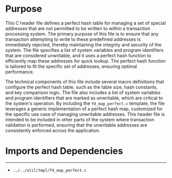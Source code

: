 # Purpose
This C header file defines a perfect hash table for managing a set of special addresses that are not permitted to be written to within a transaction processing system. The primary purpose of this file is to ensure that any transaction attempting to write to these predefined addresses is immediately rejected, thereby maintaining the integrity and security of the system. The file specifies a list of system variables and program identifiers that are considered unwritable, and it uses a perfect hash function to efficiently map these addresses for quick lookup. The perfect hash function is tailored to fit the specific set of addresses, ensuring optimal performance.

The technical components of this file include several macro definitions that configure the perfect hash table, such as the table size, hash constants, and key comparison logic. The file also includes a list of system variables and program identifiers that are marked as unwritable, which are critical to the system's operation. By including the `fd_map_perfect.c` template, the file leverages a generic implementation of a perfect hash map, customized for the specific use case of managing unwritable addresses. This header file is intended to be included in other parts of the system where transaction validation is performed, ensuring that the unwritable addresses are consistently enforced across the application.
# Imports and Dependencies

---
- `../../util/tmpl/fd_map_perfect.c`



